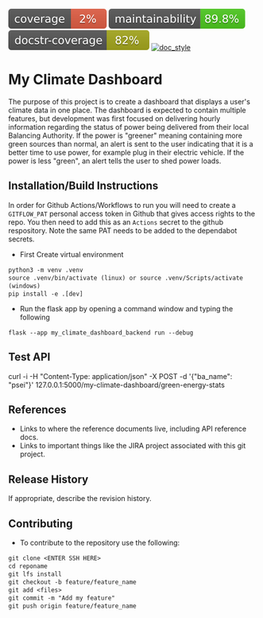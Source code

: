 [![testcoverage](/doc/testcoverage_badge.svg)](/doc/testcoverage.txt)
[![maintainability](/doc/maintainability_badge.svg)](/doc/maintainability.txt)
[![docstring_coverage](/doc/docstringcoverage_badge.svg)](/doc/docstringcoverage.txt)
[![doc_style](https://img.shields.io/badge/%20style-numpy-459db9.svg)](https://numpydoc.readthedocs.io/en/latest/format.html)

# My Climate Dashboard
The purpose of this project is to create a dashboard that displays a user's climate data in one place. 
The dashboard is expected to contain multiple features, but development was first focused on delivering hourly
information regarding the status of power being delivered from their local Balancing Authority.  If the power is 
"greener" meaning containing more green sources than normal, an alert is sent to the user indicating that 
it is a better time to use power, for example plug in their electric vehicle.  If the power is less "green", an alert
tells the user to shed power loads.

## Installation/Build Instructions
In order for Github Actions/Workflows to run you will need to create a `GITFLOW_PAT`
personal access token in Github that gives access rights to the repo. 
You then need to add this as an `Actions` secret to the github respository.
Note the same PAT needs to be added to the dependabot secrets.

* First Create virtual environment
```commandline
python3 -m venv .venv
source .venv/bin/activate (linux) or source .venv/Scripts/activate (windows)
pip install -e .[dev]
```

* Run the flask app by opening a command window and typing the following
```commandline
flask --app my_climate_dashboard_backend run --debug
```
## Test API
curl -i -H "Content-Type: application/json" -X POST -d '{"ba_name": "psei"}' 127.0.0.1:5000/my-climate-dashboard/green-energy-stats


## References
* Links to where the reference documents live, including API reference docs.
* Links to important things like the JIRA project associated with this git project.

## Release History
If appropriate, describe the revision history.

## Contributing
* To contribute to the repository use the following:
```commandline
git clone <ENTER SSH HERE>
cd reponame
git lfs install
git checkout -b feature/feature_name
git add <files>
git commit -m "Add my feature"
git push origin feature/feature_name
```



